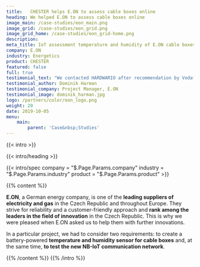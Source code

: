 ```yaml
---
title:   CHESTER helps E.ON to assess cable boxes online
heading: We helped E.ON to assess cable boxes online
image_main: /case-studies/eon_main.png
image_grid: /case-studies/eon_grid.png
image_grid_home: /case-studies/eon_grid-home.png
description:
meta_title: IoT assessment temperature and humidity of E.ON cable boxes | HARDWARIO Case Study
company: E.ON
industry: Energetics
product: CHESTER
featured: false
full: true
testimonial_text: "We contacted HARDWARIO after recommendation by Vodafone to test NB-IoT, the Internet of Things network. In a short time, we designed a solution for monitoring the climatic conditions in cable cabinets and within 2 months we had our device in hand. We look forward to further projects."
testimonial_author: Dominik Harman
testimonial_company: Project Manager, E.ON
testimonial_image: dominik_harman.jpg
logo: /partners/color/eon_logo.png
weight: 20
date: 2019-10-05
menu:
    main:
        parent: 'Case&nbsp;Studies'
---
```


{{< intro >}}

{{< intro/heading >}}

{{< intro/spec company = "$.Page.Params.company" industry = "$.Page.Params.industry" product = "$.Page.Params.product" >}}

{{% content %}}

**E.ON**, a German energy company, is one of the **leading suppliers of electricity and gas** in the Czech Republic and throughout Europe. They strive for reliability and a customer-friendly approach and **rank among the leaders in the field of innovation** in the Czech Republic. This is why we were pleased when E.ON asked us to help them with further innovations. 

In a particular project, we had to consider two requirements: to create a battery-powered **temperature and humidity sensor for cable boxes** and, at the same time, **to test the new NB-IoT communication network**.

{{% /content %}}
{{% /intro %}}
